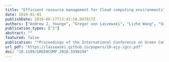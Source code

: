 ```yaml
---
title: "Efficient resource management for Cloud computing environments"
date: 2010-01-01
publishDate: 2019-08-17T13:42:58.047817Z
authors: ["Andrew J. Younge", "Gregor von Laszewski", "Lizhe Wang", "Sonia Lopez-Alarcon", "Warren Carithers"]
publication_types: ["1"]
abstract: ""
featured: false
publication: "*Proceedings of the International Conference on Green Computing*"
url_pdf: "https://laszewski.github.io/papers/10-ajy-igcc.pdf"
doi: "10.1109/GREENCOMP.2010.5598294"
---
```



